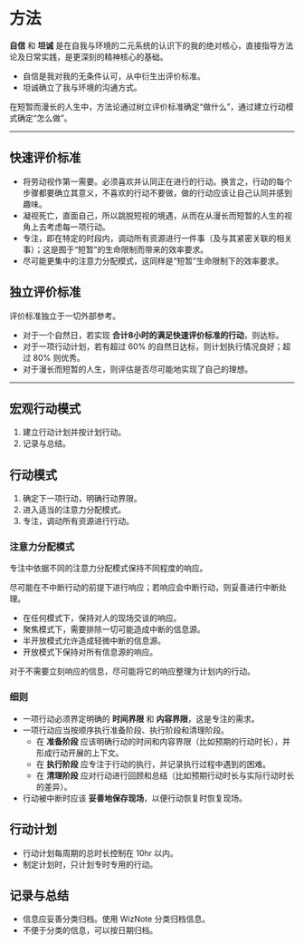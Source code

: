 # 方法

**自信** 和 **坦诚** 是在自我与环境的二元系统的认识下的我的绝对核心，直接指导方法论及日常实践，是更深刻的精神核心的基础。

- 自信是我对我的无条件认可，从中衍生出评价标准。
- 坦诚确立了我与环境的沟通方式。

在短暂而漫长的人生中，方法论通过树立评价标准确定“做什么”，通过建立行动模式确定“怎么做”。

---

## 快速评价标准

- 将劳动视作第一需要。必须喜欢并认同正在进行的行动。换言之，行动的每个步骤都要确立其意义，不喜欢的行动不要做，做的行动应该让自己认同并感到趣味。
- 凝视死亡，直面自己，所以跳脱短视的境遇，从而在从漫长而短暂的人生的视角上去考虑每一项行动。
- 专注，即在特定的时段内，调动所有资源进行一件事（及与其紧密关联的相关事）；这是囿于“短暂”的生命限制而带来的效率要求。
- 尽可能更集中的注意力分配模式，这同样是“短暂”生命限制下的效率要求。

## 独立评价标准

评价标准独立于一切外部参考。

- 对于一个自然日，若实现 **合计8小时的满足快速评价标准的行动**，则达标。
- 对于一项行动计划，若有超过 60% 的自然日达标，则计划执行情况良好；超过 80% 则优秀。
- 对于漫长而短暂的人生，则评估是否尽可能地实现了自己的理想。

---

## 宏观行动模式

1. 建立行动计划并按计划行动。
2. 记录与总结。

## 行动模式

1. 确定下一项行动，明确行动界限。
2. 进入适当的注意力分配模式。
3. 专注，调动所有资源进行行动。

### 注意力分配模式

专注中依据不同的注意力分配模式保持不同程度的响应。

尽可能在不中断行动的前提下进行响应；若响应会中断行动，则妥善进行中断处理。

- 在任何模式下，保持对人的现场交谈的响应。
- 聚焦模式下，需要排除一切可能造成中断的信息源。
- 半开放模式允许造成轻微中断的信息源。
- 开放模式下保持对所有信息源的响应。

对于不需要立刻响应的信息，尽可能将它的响应整理为计划内的行动。

### 细则

- 一项行动必须界定明确的 **时间界限** 和 **内容界限**，这是专注的需求。
- 一项行动应当按顺序执行准备阶段、执行阶段和清理阶段。
  - 在 **准备阶段** 应该明确行动的时间和内容界限（比如预期的行动时长），并形成行动开展的上下文。
  - 在 **执行阶段** 应专注于行动的执行，并记录执行过程中遇到的困难。
  - 在 **清理阶段** 应对行动进行回顾和总结（比如预期行动时长与实际行动时长的差异）。
- 行动被中断时应该 **妥善地保存现场**，以便行动恢复时恢复现场。

## 行动计划

- 行动计划每周期的总时长控制在 10hr 以内。
- 制定计划时，只计划专时专用的行动。

## 记录与总结

- 信息应妥善分类归档。使用 WizNote 分类归档信息。
- 不便于分类的信息，可以按日期归档。
